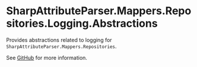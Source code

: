 # SharpAttributeParser.Mappers.Repositories.Logging.Abstractions

Provides abstractions related to logging for `SharpAttributeParser.Mappers.Repositories`.

See [GitHub](https://github.com/SharpAttributeParser/SharpAttributeParser) for more information.